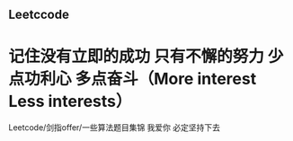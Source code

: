 ## Leetccode
# 记住没有立即的成功 只有不懈的努力 少点功利心 多点奋斗（More interest Less interests） 
Leetcode/剑指offer/一些算法题目集锦
我爱你 必定坚持下去
